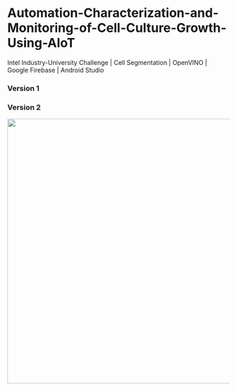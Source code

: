 # Automation-Characterization-and-Monitoring-of-Cell-Culture-Growth-Using-AIoT
Intel Industry-University Challenge | Cell Segmentation | OpenVINO | Google Firebase | Android Studio

### Version 1



### Version 2

<img src="https://user-images.githubusercontent.com/76240694/200306093-427eb8bd-43b6-4e2d-aa3d-1f17e04d9063.png" width="600">
